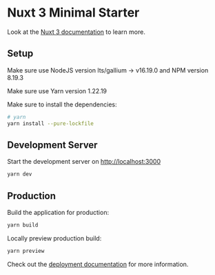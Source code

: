 # Nuxt 3 Minimal Starter

Look at the [Nuxt 3 documentation](https://nuxt.com/docs/getting-started/introduction) to learn more.

## Setup

Make sure use NodeJS version lts/gallium -> v16.19.0 and NPM version 8.19.3

Make sure use Yarn version 1.22.19

Make sure to install the dependencies:

```bash
# yarn
yarn install --pure-lockfile
```

## Development Server

Start the development server on <http://localhost:3000>

```bash
yarn dev
```

## Production

Build the application for production:

```bash
yarn build
```

Locally preview production build:

```bash
yarn preview
```

Check out the [deployment documentation](https://nuxt.com/docs/getting-started/deployment) for more information.

